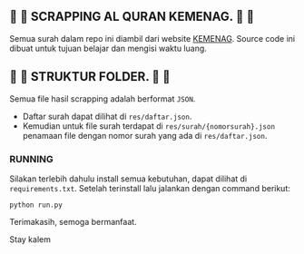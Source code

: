 ## :dash: :dash: SCRAPPING AL QURAN KEMENAG. :dash: :dash:
Semua surah dalam repo ini diambil dari website [KEMENAG](https://quran.kemenag.go.id).
Source code ini dibuat untuk tujuan belajar dan mengisi waktu luang.

## :dash: :dash: STRUKTUR FOLDER. :dash: :dash:
Semua file hasil scrapping adalah berformat `JSON`.

* Daftar surah dapat dilihat di `res/daftar.json`.
* Kemudian untuk file surah terdapat di `res/surah/{nomorsurah}.json` penamaan file dengan nomor surah yang ada di `res/daftar.json`.

### RUNNING
Silakan terlebih dahulu install semua kebutuhan, dapat dilihat di `requirements.txt`.
Setelah terinstall lalu jalankan dengan command berikut:

```
python run.py
```

Terimakasih, semoga bermanfaat.

Stay kalem